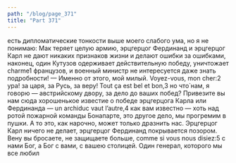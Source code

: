 ```yaml
---
path: "/blog/page_371"
title: "Part 371"
---
```


 есть дипломатические тонкости выше моего слабого ума, но я не понимаю: Мак теряет целую армию, эрцгерцог Фердинанд и эрцгерцог Карл не дают никаких признаков жизни и делают ошибки за ошибками, наконец, один Кутузов одерживает действительную победу, уничтожает charme1 французов, и военный министр не интересуется даже знать подробности!
— Именно от этого, мой милый. Voyez-vous, mon cher:2 ура! за царя, за Русь, за веру! Tout ça est bel et bon,3 но что̀ нам, я говорю — австрийскому двору, за дело до ваших побед? Привезите вы нам сюда хорошенькое известие о победе эрцгерцога Карла или Фердинанда — un archiduc vaut l’autre,4 как вам известно — хоть над ротой пожарной команды Бонапарте, это другое дело, мы прогремим в пушки. А то это, как нарочно, может только дразнить нас. Эрцгерцог Карл ничего не делает, эрцгерцог Фердинанд покрывается позором. Вену вы бросаете, не защищаете больше, comme si vous nous disiez:5 с нами Бог, а Бог с вами, с вашею столицей. Один генерал, которого мы все любил
